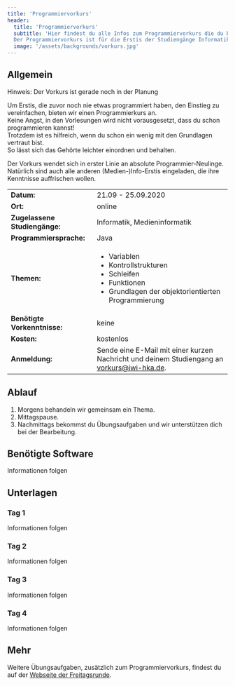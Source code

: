 ```yaml
---
title: 'Programmiervorkurs'
header:
  title: 'Programmiervorkurs'
  subtitle: 'Hier findest du alle Infos zum Programmiervorkurs die du brauchst.
  Der Programmiervorkurs ist für die Erstis der Studiengänge Informatik und Medieninformatik gedacht.'
  image: '/assets/backgrounds/vorkurs.jpg'
---
```

## Allgemein
Hinweis:
Der Vorkurs ist gerade noch in der Planung<br />

Um Erstis, die zuvor noch nie etwas programmiert haben, den Einstieg zu vereinfachen, bieten wir einen Programmierkurs an.<br />
Keine Angst, in den Vorlesungen wird nicht vorausgesetzt, dass du schon programmieren kannst!<br />
Trotzdem ist es hilfreich, wenn du schon ein wenig mit den Grundlagen vertraut bist.<br />
So lässt sich das Gehörte leichter einordnen und behalten.

Der Vorkurs wendet sich in erster Linie an absolute Programmier-Neulinge.<br />
Natürlich sind auch alle anderen (Medien-)Info-Erstis eingeladen, die ihre Kenntnisse auffrischen wollen.

<table>
    <tr>
        <td><b>Datum:</b></td>
        <td>21.09 - 25.09.2020</td>
    </tr>
    <tr>
        <td><b>Ort:</b></td>
        <td>online</td>
    </tr>
    <tr>
        <td><b>Zugelassene Studiengänge:</b></td>
        <td>Informatik, Medieninformatik</td>
    </tr>
    <tr>
        <td><b>Programmiersprache:</b></td>
        <td>Java</td>
    </tr>
    <tr>
        <td><b>Themen:</b></td>
        <td>
            <ul>
                <li>Variablen</li>
                <li>Kontrollstrukturen</li>
                <li>Schleifen</li>
                <li>Funktionen</li>
                <li>Grundlagen der objektorientierten Programmierung</li>
            </ul>
        </td>
    </tr>
    <tr>
        <td><b>Benötigte Vorkenntnisse:</b></td>
        <td>keine</td>
    </tr>
    <tr>
        <td><b>Kosten:</b></td>
        <td>kostenlos</td>
    </tr>
    <tr>
        <td><b>Anmeldung:</b></td>
        <td>Sende eine E-Mail mit einer kurzen Nachricht und deinem Studiengang an <a href = "mailto: vorkurs@iwi-hka.de">vorkurs@iwi-hka.de</a>.</td>
    </tr>
</table>

## Ablauf
1. Morgens behandeln wir gemeinsam ein Thema.
2. Mittagspause.
3. Nachmittags bekommst du Übungsaufgaben und wir unterstützen dich bei der Bearbeitung.

## Benötigte Software
Informationen folgen

## Unterlagen
### Tag 1
Informationen folgen

### Tag 2
Informationen folgen

### Tag 3
Informationen folgen

### Tag 4
Informationen folgen

## Mehr
Weitere Übungsaufgaben, zusätzlich zum Programmiervorkurs, findest du auf der [Webseite der Freitagsrunde](https://wiki.freitagsrunde.org/Javakurs/%C3%9Cbungsaufgaben).

